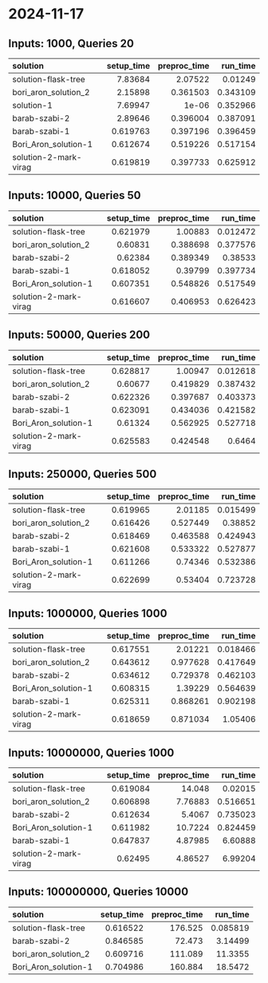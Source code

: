 # 2024-11-17

## Inputs: 1000, Queries 20

| solution              |   setup_time |   preproc_time |   run_time |
|:----------------------|-------------:|---------------:|-----------:|
| solution-flask-tree   |     7.83684  |       2.07522  |   0.01249  |
| bori_aron_solution_2  |     2.15898  |       0.361503 |   0.343109 |
| solution-1            |     7.69947  |       1e-06    |   0.352966 |
| barab-szabi-2         |     2.89646  |       0.396004 |   0.387091 |
| barab-szabi-1         |     0.619763 |       0.397196 |   0.396459 |
| Bori_Aron_solution-1  |     0.612674 |       0.519226 |   0.517154 |
| solution-2-mark-virag |     0.619819 |       0.397733 |   0.625912 |

## Inputs: 10000, Queries 50

| solution              |   setup_time |   preproc_time |   run_time |
|:----------------------|-------------:|---------------:|-----------:|
| solution-flask-tree   |     0.621979 |       1.00883  |   0.012472 |
| bori_aron_solution_2  |     0.60831  |       0.388698 |   0.377576 |
| barab-szabi-2         |     0.62384  |       0.389349 |   0.38533  |
| barab-szabi-1         |     0.618052 |       0.39799  |   0.397734 |
| Bori_Aron_solution-1  |     0.607351 |       0.548826 |   0.517549 |
| solution-2-mark-virag |     0.616607 |       0.406953 |   0.626423 |

## Inputs: 50000, Queries 200

| solution              |   setup_time |   preproc_time |   run_time |
|:----------------------|-------------:|---------------:|-----------:|
| solution-flask-tree   |     0.628817 |       1.00947  |   0.012618 |
| bori_aron_solution_2  |     0.60677  |       0.419829 |   0.387432 |
| barab-szabi-2         |     0.622326 |       0.397687 |   0.403373 |
| barab-szabi-1         |     0.623091 |       0.434036 |   0.421582 |
| Bori_Aron_solution-1  |     0.61324  |       0.562925 |   0.527718 |
| solution-2-mark-virag |     0.625583 |       0.424548 |   0.6464   |

## Inputs: 250000, Queries 500

| solution              |   setup_time |   preproc_time |   run_time |
|:----------------------|-------------:|---------------:|-----------:|
| solution-flask-tree   |     0.619965 |       2.01185  |   0.015499 |
| bori_aron_solution_2  |     0.616426 |       0.527449 |   0.38852  |
| barab-szabi-2         |     0.618469 |       0.463588 |   0.424943 |
| barab-szabi-1         |     0.621608 |       0.533322 |   0.527877 |
| Bori_Aron_solution-1  |     0.611266 |       0.74346  |   0.532386 |
| solution-2-mark-virag |     0.622699 |       0.53404  |   0.723728 |

## Inputs: 1000000, Queries 1000

| solution              |   setup_time |   preproc_time |   run_time |
|:----------------------|-------------:|---------------:|-----------:|
| solution-flask-tree   |     0.617551 |       2.01221  |   0.018466 |
| bori_aron_solution_2  |     0.643612 |       0.977628 |   0.417649 |
| barab-szabi-2         |     0.634612 |       0.729378 |   0.462103 |
| Bori_Aron_solution-1  |     0.608315 |       1.39229  |   0.564639 |
| barab-szabi-1         |     0.625311 |       0.868261 |   0.902198 |
| solution-2-mark-virag |     0.618659 |       0.871034 |   1.05406  |

## Inputs: 10000000, Queries 1000

| solution              |   setup_time |   preproc_time |   run_time |
|:----------------------|-------------:|---------------:|-----------:|
| solution-flask-tree   |     0.619084 |       14.048   |   0.02015  |
| bori_aron_solution_2  |     0.606898 |        7.76883 |   0.516651 |
| barab-szabi-2         |     0.612634 |        5.4067  |   0.735023 |
| Bori_Aron_solution-1  |     0.611982 |       10.7224  |   0.824459 |
| barab-szabi-1         |     0.647837 |        4.87985 |   6.60888  |
| solution-2-mark-virag |     0.62495  |        4.86527 |   6.99204  |

## Inputs: 100000000, Queries 10000

| solution             |   setup_time |   preproc_time |   run_time |
|:---------------------|-------------:|---------------:|-----------:|
| solution-flask-tree  |     0.616522 |        176.525 |   0.085819 |
| barab-szabi-2        |     0.846585 |         72.473 |   3.14499  |
| bori_aron_solution_2 |     0.609716 |        111.089 |  11.3355   |
| Bori_Aron_solution-1 |     0.704986 |        160.884 |  18.5472   |
